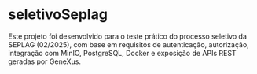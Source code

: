 # seletivoSeplag
Este projeto foi desenvolvido para o teste prático do processo seletivo da SEPLAG (02/2025), com base em requisitos de autenticação, autorização, integração com MinIO, PostgreSQL, Docker e exposição de APIs REST geradas por GeneXus.
